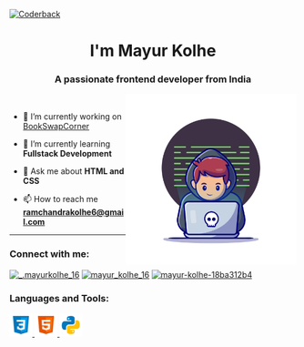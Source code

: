 [![Coderback](/CODERBACK.jpg)](https://github.com/Mayurkolhe16/Mayurkolhe16)
<h1 align="center">I'm Mayur Kolhe</h1>
<h3 align="center">A passionate frontend developer from India</h3>

<img align="right" alt="Coding" width="300" src="coder.jpg">


<br>



- 🔭 I’m currently working on [BookSwapCorner](https://bookswapcorner.netlify.app/)

- 🌱 I’m currently learning **Fullstack Development**

- 💬 Ask me about **HTML and CSS**

- 📫 How to reach me **ramchandrakolhe6@gmail.com**
---
<h3 align="left">Connect with me:</h3>

<p align="left">
<a href="https://www.instagram.com/_.mayurkolhe_16/" target="blank"><img align="center" src="https://raw.githubusercontent.com/rahuldkjain/github-profile-readme-generator/master/src/images/icons/Social/instagram.svg" alt="_.mayurkolhe_16" height="30" width="40" /></a>
<a href="https://x.com/mayur_kolhe_16" target="blank"><img align="center" src="https://raw.githubusercontent.com/rahuldkjain/github-profile-readme-generator/master/src/images/icons/Social/twitter.svg" alt="mayur_kolhe_16" height="30" width="40" /></a>
<a href="https://www.linkedin.com/in/mayur-kolhe-18ba312b4/" target="blank"><img align="center" src="https://raw.githubusercontent.com/rahuldkjain/github-profile-readme-generator/master/src/images/icons/Social/linked-in-alt.svg" alt="mayur-kolhe-18ba312b4" height="30" width="40" /></a>
</p>


<h3 align="left">Languages and Tools:</h3>

<p align="left"><a href="https://spaceship.roadtocode.org/docs/category/css/" target="_blank" rel="noreferrer"> <img src="icons8-css.svg" alt="css3" width="40" height="40"/> 
<a href="https://spaceship.roadtocode.org/docs/category/html/" target="_blank" rel="noreferrer"> <img src="icons8-html.svg" alt="html5" width="40" height="40"/> </a> 
<a href="https://spaceship.roadtocode.org/docs/category/python-programming/" target="_blank" rel="noreferrer"> <img src="icons8-python.svg" alt="python" width="40" height="40"/> </a> 

